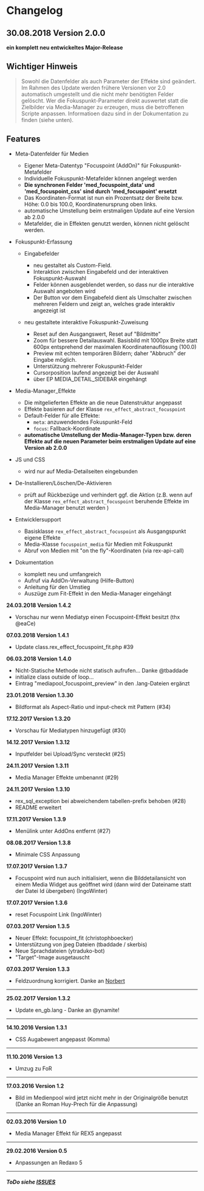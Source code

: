 # Changelog

## **30.08.2018 Version 2.0.0**

**ein komplett neu entwickeltes Major-Release**

## Wichtiger Hinweis

> Sowohl die Datenfelder als auch Parameter der Effekte sind geändert. Im Rahmen des Update
> werden frühere Versionen vor 2.0 automatisch umgestellt und die nicht mehr benötigten Felder gelöscht.
> Wer die Fokuspunkt-Parameter direkt auswertet statt die Zielbilder via Media-Manager zu erzeugen,
> muss die betroffenen Scripte anpassen. Informatioen dazu sind in der Dokumentation zu finden (siehe unten).

## Features

- Meta-Datenfelder für Medien

    - Eigener Meta-Datentyp "Focuspoint (AddOn)" für Fokuspunkt-Metafelder
    - Individuelle Fokuspunkt-Metafelder können angelegt werden
    - **Die synchronen Felder 'med_focuspoint_data' und 'med_focuspoint_css' sind durch 'med_focuspoint' ersetzt**
    - Das Koordinaten-Format ist nun ein Prozentsatz der Breite bzw. Höhe: 0.0 bis 100.0, Koordinatenursprung oben links.
    - automatische Umstellung beim erstmaligen Update auf eine Version ab 2.0.0
    - Metafelder, die in Effekten genutzt werden, können nicht gelöscht werden.

- Fokuspunkt-Erfassung

    - Eingabefelder

        - neu gestaltet als Custom-Field.
        - Interaktion zwischen Eingabefeld und der interaktiven Fokuspunkt-Auswahl
        - Felder können ausgeblendet werden, so dass nur die interaktive Auswahl angeboten wird
        - Der Button vor dem Eingabefeld dient als Umschalter zwischen mehreren Feldern und zeigt an, welches grade interaktiv angezeigt ist

    - neu gestaltete interaktive Fokuspunkt-Zuweisung

        - Reset auf den Ausgangswert, Reset auf "Bildmitte"
        - Zoom für bessere Detailauswahl. Basisbild mit 1000px Breite statt 600px entsprehend der maximalen Koordinatenauflösung (100.0)
        - Preview mit echten temporären Bildern; daher "Abbruch" der Eingabe möglich.
        - Unterstützung mehrerer Fokuspunkt-Felder
        - Cursorposition laufend angezeigt bei der Auswahl
        - über EP MEDIA_DETAIL_SIDEBAR eingehängt

- Media-Manager_Effekte

    - Die mitgelieferten Effekte an die neue Datenstruktur angepasst
    - Effekte basieren auf der Klasse `rex_effect_abstract_focuspoint`
    - Default-Felder für alle Effekte:
        - `meta`: anzuwendendes Fokuspunkt-Feld
        - `focus`: Fallback-Koordinate
    - **automatische Umstellung der Media-Manager-Typen bzw. deren Effekte auf die neuen Parameter beim erstmaligen Update auf eine Version ab 2.0.0**

- JS und CSS

    - wird nur auf Media-Detailseiten eingebunden

- De-Installieren/Löschen/De-Aktivieren

    - prüft auf Rückbezüge und verhindert ggf. die Aktion
        (z.B. wenn auf der Klasse `rex_effect_abstract_focuspoint` beruhende Effekte im Media-Manager benutzt werden )

- Entwicklersupport

    - Basisklasse `rex_effect_abstract_focuspoint` als Ausgangspunkt eigene Effekte
    - Media-Klasse `focuspoint_media` für Medien mit Fokuspunkt
    - Abruf von Medien mit "on the fly"-Koordinaten (via rex-api-call)

- Dokumentation

    - komplett neu und umfangreich
    - Aufruf via AddOn-Verwaltung (Hilfe-Button)
    - Anleitung für den Umstieg
    - Auszüge zum Fit-Effekt in den Media-Manager eingehängt

**24.03.2018 Version 1.4.2**

- Vorschau nur wenn Mediatyp einen Focuspoint-Effekt besitzt (thx @eaCe)

**07.03.2018 Version 1.4.1**

- Update class.rex_effect_focuspoint_fit.php #39

**06.03.2018 Version 1.4.0**

- Nicht-Statische Methode nicht statisch aufrufen… Danke @tbaddade
- initialize class outside of loop...
- Eintrag "mediapool_focuspoint_preview" in den .lang-Dateien ergänzt

**23.01.2018 Version 1.3.30**

- Bildformat als Aspect-Ratio und input-check mit Pattern (#34)

**17.12.2017 Version 1.3.20**

- Vorschau für Mediatypen hinzugefügt (#30)

**14.12.2017 Version 1.3.12**

- Inputfelder bei Upload/Sync versteckt (#25)

**24.11.2017 Version 1.3.11**

- Media Manager Effekte umbenannt (#29)

**24.11.2017 Version 1.3.10**

- rex_sql_exception bei abweichendem tabellen-prefix behoben (#28)
- README erweitert

**17.11.2017 Version 1.3.9**

- Menülink unter AddOns entfernt (#27)

**08.08.2017 Version 1.3.8**

- Minimale CSS Anpassung

**17.07.2017 Version 1.3.7**

- Focuspoint wird nun auch initialisiert, wenn die Bilddetailansicht von einem Media Widget aus geöffnet wird (dann wird der Dateiname statt der Datei Id übergeben) (IngoWinter)


**17.07.2017 Version 1.3.6**

- reset Focuspoint Link (IngoWinter)


**07.03.2017 Version 1.3.5**

- Neuer Effekt: focuspoint_fit (christophboecker)
- Unterstützung von jpeg Dateien (tbaddade / skerbis)
- Neue Sprachdateien (ytraduko-bot)
- "Target"-Image ausgetauscht


**07.03.2017 Version 1.3.3**

- Feldzuordnung korrigiert. Danke an [Norbert](https://github.com/tyrant88)

---

**25.02.2017 Version 1.3.2**

- Update en_gb.lang - Danke an @ynamite!

---

**14.10.2016 Version 1.3.1**

- CSS Augabewert angepasst (Komma)

___

**11.10.2016 Version 1.3**

- Umzug zu FoR

___

**17.03.2016 Version 1.2**

- Bild im Medienpool wird jetzt nicht mehr in der Originalgröße benutzt
  (Danke an Roman Huy-Prech für die Anpassung)

___

**02.03.2016 Version 1.0**

- Media Manager Effekt für REX5 angepasst

___


**29.02.2016 Version 0.5**

- Anpassungen an Redaxo 5

---

##### ToDo siehe [ISSUES](https://github.com/FriendsOfREDAXO/focuspoint/issues) #####
